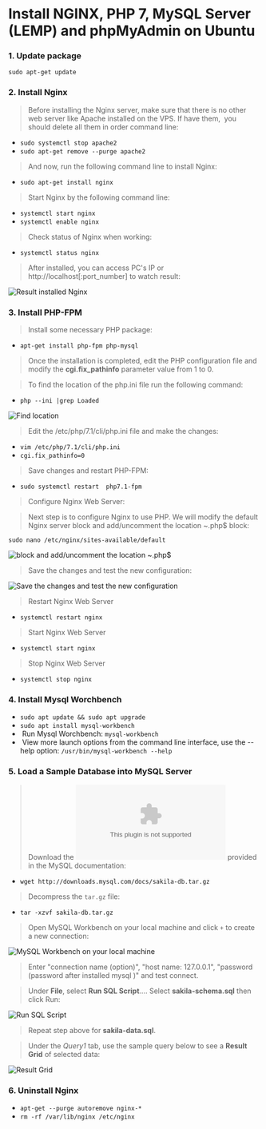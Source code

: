 #         Install NGINX, PHP 7, MySQL Server (LEMP) and phpMyAdmin on Ubuntu

### 1. Update package
`sudo apt-get update`
### 2. Install Nginx
> Before installing the Nginx server, make sure that there is no other web server like Apache installed on the VPS. If have them,  you should delete all them in order command line:
+ `sudo systemctl stop apache2`
+ `sudo apt-get remove --purge apache2`
 
> And now, run the following command line to install Nginx: 
+ `sudo apt-get install nginx`

> Start Nginx by the following command line:
+ `systemctl start nginx`
+ `systemctl enable nginx`

> Check status of Nginx when working:
+ `systemctl status nginx`

> After installed, you can access PC's IP or http://localhost[:port_number] to watch result:

![Result installed Nginx](https://lh3.googleusercontent.com/tCHEa7jNR9NlXSbaCnoTxBLjL2F2dirE3dHNn98mSb8F5vFTc3IauQKmoWG7_KZc1f_2DGbvwlKyAaNWArWYsXpnyChLHvD9qNVjKMex21ogvKorQEyPKGF5ZiVtb_HMiPvK5WXowIWgk6R7cW05yQDrvKYj3gV8Jmb03YHCgzwhGuPNLV-xO0ilF350OhmEtrnXRI_KVFWwqHdKjV2gOfGIQjQGh-uSRZ2pjTnGHTFffIF_HaPJ5YFNbj7SMZjgtEDe76qspgBbtsGLw7BagzaXDo74sKhzFV7KMBps8dwyRiXvrY45bUwJ1p7vlC_K9gbpgYuL4twPe2Uy9cKkHkkkmE7KyTxH-yp_Wahsvu4t6M0-NkCvqrhfvYB9XGh3223IVY7e1ZVTOswSIGeoTF_FcNNzqnWpW1s7XyZmRaoOS97C9Q36ZWarUVjD4OlrT4Uc7xeTtTqZG7851u2FgBJqetC3m0yLSpQlaZAGMWbGKN5mEqYoR05bIC4rQjzYa0biHVHAytEiNztanbhuOoOU2i8xD9gL8BOLqYC9EhHrCoCjaDmsbmsXZJtSl2EZY2W67Or5112tY8wR6SW-4IcaSWKq5NftzxZfFr1KCLuFvo-iipaUe0rDo2Dh8sQP0fwA0eZMzpvzcHP7QPPOiKtVUbmXwm0B=w715-h267-no)

### 3. Install PHP-FPM
> Install some necessary PHP package:
+ `apt-get install php-fpm php-mysql`
> Once the installation is completed, edit the PHP configuration file and modify the **cgi.fix_pathinfo** parameter value from 1 to 0.

> To find the location of the php.ini file run the following command:
+ `php --ini |grep Loaded`

![Find location](https://lh3.googleusercontent.com/wb_mCBgicqEKjEAmeJWcIu4sD-RFwbTo1RqEbEUoNaDAamQfiAu49sBrzlVaDFgrTD79A-TnxDcqpcLFoS_dvjb0L7lEKWBMA-Nw2YecFjye90Zn31-dTyoMBBbCyjR6bl7ZUWEwFQdqinkMhiGkoXpAG9R9PXgKzp7YTKjf1FqxhrIpDDp_q9PMs05Xr7lEbGbDGZfpqLET3D9W8QF3urrpX3vhFIOIIPnsInRxxwIxKoqTgyxP05sgcW6imIzUp_40iT1jTRC4USJVhkSTVLbx7VOPPXnkuxEWlKJQLyVzAEFSfDW7l7DrqxsUCsrP8twwkHhW9IA41OcmoogVDTAQEtQuGxF918I-rFkZSKTb57pNczqtkiUjM4eg1CjJGxJnbcdAW__fCyaoGC4cfykCS2sfrpUubTQd7gxTiZn_D9Z0nuLdDhfpvePwtSfwtEwa8m9yXJ1wdJDAH6SdeXQx8i4U7p6KfY34xNXIK2v76kkmX9yVA6y9FFUECzUDjlMw2OItErGkWvV1uKz341zE7HYUzNUXbXwBQZkzOEl_y8yMUnd3rNIDUZxxeY_DAdhO506v5BE9iBG5WtanYSio8HNgUj0fePwFNRR0lu4bJ6nWMyn_OzyMXaQU0gTfNVuymbqaFaegFWkbGbHa02JNvbHcfQT6=w545-h54-no)

> Edit the /etc/php/7.1/cli/php.ini file and make the changes:
+ `vim /etc/php/7.1/cli/php.ini`
+ `cgi.fix_pathinfo=0`

> Save changes and restart PHP-FPM:
+ `sudo systemctl restart  php7.1-fpm`

> Configure Nginx Web Server: 

> Next step is to configure Nginx to use PHP. We will modify the default Nginx server block and add/uncomment the location ~\.php$ block:

`sudo nano /etc/nginx/sites-available/default`

![block and add/uncomment the location ~\.php$ ](https://lh3.googleusercontent.com/GtxfLCsxg5vwx05CYlrv6DasKIJQgQWFVN29faJYEbzMrNbf8W4hrjmz1-q1UniW1S-eqYG52EdQ4XjxAi_d04K2f3WyRBPIsks5UWqlklZxVdTIbmSNvZBAc0vJAEcYrwmYc5_5Z6eOF0gsV367ZSQubue1q2vXg75BVgYy7JbLAWOzS-keVXf3d7nv8la2XyTKL-tFIZd-yKnpt-nGOJ-16R_LUwNQVVZY-lrsRKy6iEySoHMlmsBzNzzvibPM1JbJcEeCexBcJCMtOsy348rdmyQhxOfZDfh8J-HfK9R3S3jX_kgbgIvXOV-D7TTSo65RxxSh4ooKwLFdHSN9mmEeXXqhzBWBccW6gwcbjTQZYPyBJ1zVYIdjew3Nt0tLOw4bTqciSvjZ8owkwRQ1DmdC6yLKsnd9Ll11WyKAREwPUbib1ixaSE18QH4hHUUafRyj8pnt_4pf79CmWiLWbkII7PDB_s43K-wAcfGqbuiNoCGGqI_UroyRc6PsXSBWtNgDWlrlZuqTpDvDj-WwyZxnf5lbDDm4pBIBvHgGIfCjkBnfBvyFiwxvFmmw2eNr3QETcz57aBSLdcSKazhkL-GWjPptBxHLNzHNwb76vq21rHnMUC_6khWa4f-Lcdu0wJRAhlPqLzIIdaNYIvrLYZbGtKUwa40u=w678-h362-no)

> Save the changes and test the new configuration:

![Save the changes and test the new configuration](https://lh3.googleusercontent.com/mTMMZYfqc97u7HVdMUzeC99l55WindcM4WIUitVgheV4nEvgWmnf0A2quEvAtd9Yqi5RuNLJJUVEp4603ItO-Bpi9MTRMlKXm-D1d9WZH4zWLv9sZYcLdOGfJm-ZlZUBFSll-K0n890aYsVBcd4wWgc7Csn5Hhtm6WWkWA-W-fx5WO7MTcW-1v5KpZPVedM96ZOaXUcN2Gl7ZzWBBB_sg3pwIpqNS1plh97VrMg1dBNF5bbN9IBLgzdMZxibU40FUvBeBoBSY9ToflSxTgrc4_TAcucFQLWK_cwLvVwVZK_rFM8EZ9Wrcb2XcbMDyt-uoM161Ki8ghL4LquaUOSUNvlh0atdGacDZ-k1QOvAOWmdG4SNYe28ki0c8PYjFxyviSWUFA26R3DW0o28p8TDSKQAa2GWajPq7AKDjX5RHYp5GbUqTd0WfP8fyLHirpgT4eW_VPQuXvdAuzgAdzuLcGzhvGMPgGye0NaJkpl-swU-gs_rfd9e7EeGwmGOaRpS3RUxHENAbi44NKI_NOAyD03BPZx7AqqjZ2AuUQc7srwQfdOXMkwbAqNNFU6qRx7LJ-6mMGAtN6ZY6BqwAwWZ54wabx7Gwj8h6GGUaMc3Z0tgI7dGeZ-LMC_f735DdOQRb1dslhx4FuLycAvkM0LMZEl1rfOvkFl1=w707-h115-no)

> Restart Nginx Web Server

+ `systemctl restart nginx`


> Start Nginx Web Server

+ `systemctl start nginx`

> Stop Nginx Web Server

+ `systemctl stop nginx`

### 4. Install Mysql Worchbench
+ `sudo apt update && sudo apt upgrade`
+ `sudo apt install mysql-workbench`
+  Run Mysql Worchbench: `mysql-workbench`
+  View more launch options from the command line interface, use the --help option: `/usr/bin/mysql-workbench --help`
### 5. Load a Sample Database into MySQL Server
> Download the ![sample Sakila database](http://downloads.mysql.com/docs/sakila-db.tar.gz) provided in the MySQL documentation:
+ `wget http://downloads.mysql.com/docs/sakila-db.tar.gz`

> Decompress the `tar.gz` file:
+ `tar -xzvf sakila-db.tar.gz`

> Open MySQL Workbench on your local machine and click `+` to create a new connection:

![MySQL Workbench on your local machine](https://lh3.googleusercontent.com/ezuChCdVnWluym6nf3KdSgCqDbnO_y3m36CtMhOuIGK2Zg7LWmypV1-nNrHODarnamjYNthyZSrAgDDg2iGyVpeTa8T2pFzE6NcvYpf42roDBEGeuGfPONlu3GuGDQ0ZM6BQE7TYyvR3YREj_ZwfqAvJPpzReJwF-s3Et4J5yZWSqHt6liCQ9lIcEJvvC3qmH7NO5cm1u13kmaGPNb7eKIUOv_TV34AREoACOw8M5imCCF9ATkCufsS62jJ1YOwQpSSSLDSgArT-9W-rKFNnBEIHu1AFHvoS-VY5Hq2GeboCc7sX6oePuACR7W3pzGkH45rVhI3QluzoF9mQA4hAuOYF11PDZ5qRnZ9-H7Qsbo2-xN5JDd6Pgx_Eq2VVqKMV_Q-LNJ_ElSo9yX7YJkQZjes6_XwEc-albTioLaSHyqPLH8PPELugJPrwuV0kJ45TBnU41gU7ndRd_GUvLkfqOcZLkCKxIRx4FONR2dFtj0PggJZ5DkX2gX2zi-nLBIKIXV-_ZRfK49-6U1JPX1s1fF3dZYWHdHxUUaMSUUimbBObXCZT0FkD-rSRWOGuXteTGF0A62wwu8yAb50wqeH2J__1ri3hpLJ0m34NEx_NCuBXcY1FK_bTAjFEaryVDV_XLdSI47Svtsivjh7npAXP4R8fl-rsgK_6=w802-h639-no)

> Enter "connection name (option)", "host name: 127.0.0.1", "password (password after installed mysql )" and test connect.

> Under **File**, select **Run SQL Script**…. Select **sakila-schema.sql** then click Run:

![Run SQL Script](https://lh3.googleusercontent.com/i5ley5wmM_npIR-KuODcuFdSSNMrSgmmmRbfDnAGMvKK4dPhd4iQbtoul1NeYJDfQuyG11FNzZBhYG_0AjB5ohIEL8T46ffkiWCATJmqRIoZFUHMDe6N1_7f0ZVn86I_livQ0cBQrA267T_Nbw6u-4mEXDD-ZWMIhVCoCNa0iUqdPXmzd32ZACy-63gCuOsQvIcYwrLW5yXi6zIwYKUjqCUtAkvrHMaU0rEYAIG68ZWgKkn-JFCBxWmgia7MMrP-XJrnfMwmJyI94Uh5r2Cpyvr2Js3wyYrzEJ6GyWFkkuzmstxByCZu64VcrSb5f1rebhZsaYoBZPgP22JHQFJ2EFbV1jhBNdRyRgFHhWIFPfJUUe_HPXmL1tbp3tXRNkf17gEi4ZnL2Go73FlvjX6YvAlLy1a3adE2a3DIwpJbj_1hwcrLIY9VhU-q1lr_Wl0cgcHnWVOV-cz6S2z3cmjTbgKxsTLPSLK5o_rduNEibM6g-mbIkOhrG2_6IRSx0If5U_eHbHBcv_lE9Cuz7WcbvIBBuUhk41Yhvt9vgV1ln6LgirSdxJgbjSpNly7qh1nROTbBNMF9ZucadwDy2no8pQUQwkmxRfxVM-PxUOSdHMYGWkxbSCoygi8gnb3GvT87hUPBsi0lus_UdFESLhNRLQTqMfFkBy6O=w903-h639-no)

> Repeat step above for **sakila-data.sql**.

> Under the *Query1* tab, use the sample query below to see a **Result Grid** of selected data:

![Result Grid](https://lh3.googleusercontent.com/RhJGvUSgJnGwUf7dFTQ_d9G3XL97ve3CU8TWQI9u6eSnx4M7tF9lfmm9AmoWoge250Jxl43iXcMheAnA2gtcyefpErs75jnbWJgrO1U0HAcREk8Bt0aWY96WlDpsI6SkUp_df7w8gsc8KV_uOdxxwALkEap2JJdRyK6v6JSwoKWSfDWw1WJlWEkUhOM-TszrYDcTV6WvmYpqSqwxJOMeoL-l4IfucQzqr11eWobvsTtvz9DyjR8Shl1psDzbnd4fWX0wiTs5C2IxnbQNgJdOJu0Wjov5Vp3f2g7NzN2pTJFnCM4z1ldSB1VOc5QS4VoC0_RW5e6lh9xMZ0EUcAC1cArR8aYsWy0P4-YOCiouzJ4N9CXyXezas2YFvSgZlD4JaxLyh24FqdZReVDYvi64_29JEftfwOx04sjX8y0qxLnW5cl7-xIqwP5ek-MyUkyjXME9U7KcSl73D-un9dejSuU65qfntqsjrjGRyPVLHB62Klcu6ez9qiPx6G1a2lilEJY_U04vzcB6IMy2xJKSn-NAD45kY3UBJ0QHGBtRZmPs-rsDiW9kYwoGT9RwZ2Vyx0CSDx09u3NQSV_ALTWR120qC48mXuhpHoJl6DUaGu0ThV-oZQA7z1oqe2_j5Vm9vReGwv1bhXKTdGCF9KsAL57HEjfG5U3D=w1299-h566-no)

### 6. Uninstall Nginx
+ `apt-get --purge autoremove nginx-* `
+ `rm -rf /var/lib/nginx /etc/nginx`
